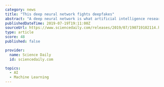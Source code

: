 ```yaml
---
category: news
title: "This deep neural network fights deepfakes"
abstract: "A deep neural network is what artificial intelligence researchers call computer systems that have been trained to do specific tasks, in this case, recognize altered images. These networks are organized in connected layers; \"architecture\" refers to the ..."
publishedDateTime: 2019-07-19T19:11:00Z
sourceUrl: https://www.sciencedaily.com/releases/2019/07/190719102114.htm
type: article
score: 48
published: false

provider:
  name: Science Daily
  id: sciencedaily.com

topics:
  - AI
  - Machine Learning
---
```

